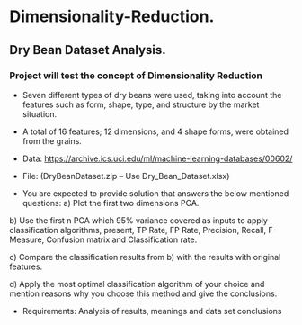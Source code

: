 # Dimensionality-Reduction.
## Dry Bean Dataset Analysis.

### Project will test the concept of Dimensionality Reduction

- Seven different types of dry beans were used, taking into account the features such as form, shape, type, and structure by the market situation. 

- A total of 16 features; 12 dimensions, and 4 shape forms, were obtained from the grains.

- Data: https://archive.ics.uci.edu/ml/machine-learning-databases/00602/

- File: (DryBeanDataset.zip – Use Dry_Bean_Dataset.xlsx)

- You are expected to provide solution that answers the below mentioned questions:
a) Plot the first two dimensions PCA.

b) Use the first n PCA which 95% variance covered as inputs to apply classification algorithms, present, TP Rate, FP Rate, Precision, Recall, F-Measure, Confusion matrix and Classification rate.

c) Compare the classification results from b) with the results with original features.

d) Apply the most optimal classification algorithm of your choice and mention reasons why you choose this method and give the conclusions.

- Requirements:
Analysis of results, meanings and data set conclusions
